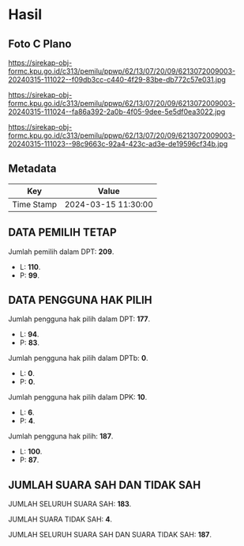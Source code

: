 # Hasil

## Foto C Plano

https://sirekap-obj-formc.kpu.go.id/c313/pemilu/ppwp/62/13/07/20/09/6213072009003-20240315-111022--f09db3cc-c440-4f29-83be-db772c57e031.jpg

https://sirekap-obj-formc.kpu.go.id/c313/pemilu/ppwp/62/13/07/20/09/6213072009003-20240315-111024--fa86a392-2a0b-4f05-9dee-5e5df0ea3022.jpg

https://sirekap-obj-formc.kpu.go.id/c313/pemilu/ppwp/62/13/07/20/09/6213072009003-20240315-111023--98c9663c-92a4-423c-ad3e-de19596cf34b.jpg


## Metadata

| Key        | Value               |
| ---------- | ------------------- |
| Time Stamp | 2024-03-15 11:30:00 |


## DATA PEMILIH TETAP

Jumlah pemilih dalam DPT: **209**.
 * L: **110**.
 * P: **99**.

## DATA PENGGUNA HAK PILIH

Jumlah pengguna hak pilih dalam DPT: **177**.
 * L: **94**.
 * P: **83**.

Jumlah pengguna hak pilih dalam DPTb: **0**.
 * L: **0**.
 * P: **0**.

Jumlah pengguna hak pilih dalam DPK: **10**.
 * L: **6**.
 * P: **4**.

Jumlah pengguna hak pilih: **187**.
 * L: **100**.
 * P: **87**.

## JUMLAH SUARA SAH DAN TIDAK SAH

JUMLAH SELURUH SUARA SAH: **183**.

JUMLAH SUARA TIDAK SAH: **4**.

JUMLAH SELURUH SUARA SAH DAN SUARA TIDAK SAH: **187**.


